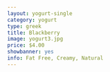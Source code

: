```yaml
---
layout: yogurt-single
category: yogurt
type: greek
title: Blackberry
image: yogurt3.jpg
price: $4.00
showbanner: yes
info: Fat Free, Creamy, Natural
---
```


